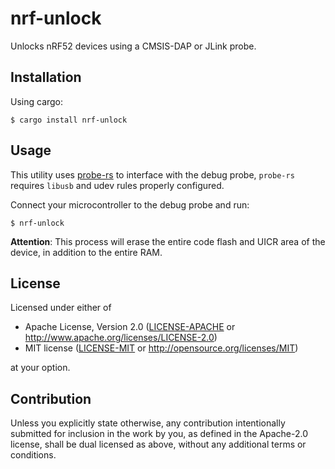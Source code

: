 # nrf-unlock

Unlocks nRF52 devices using a CMSIS-DAP or JLink probe.

## Installation

Using cargo:

```console
$ cargo install nrf-unlock
```

## Usage

This utility uses [probe-rs](https://crates.io/crates/probe-rs) to interface with the debug probe, `probe-rs` requires `libusb` and udev rules properly configured.

Connect your microcontroller to the debug probe and run:

```console
$ nrf-unlock
```

**Attention**: This process will erase the entire code flash and UICR area of the device, in addition to the entire RAM.

## License

Licensed under either of

- Apache License, Version 2.0 ([LICENSE-APACHE](LICENSE-APACHE) or
  http://www.apache.org/licenses/LICENSE-2.0)
- MIT license ([LICENSE-MIT](LICENSE-MIT) or http://opensource.org/licenses/MIT)

at your option.

## Contribution

Unless you explicitly state otherwise, any contribution intentionally submitted
for inclusion in the work by you, as defined in the Apache-2.0 license, shall be
dual licensed as above, without any additional terms or conditions.
